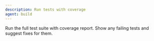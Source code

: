 ```yaml
---
description: Run tests with coverage
agent: build
---
```


Run the full test suite with coverage report. Show any failing tests and suggest fixes for them.
